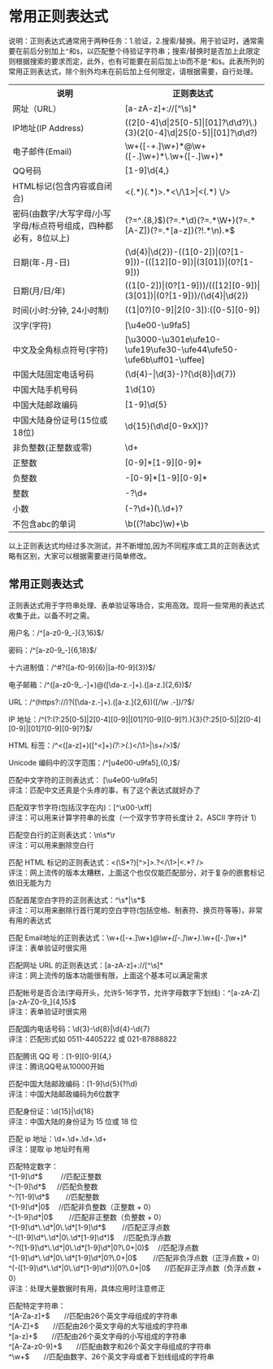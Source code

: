 # 常用正则表达式

说明：正则表达式通常用于两种任务：1.验证，2.搜索/替换。用于验证时，通常需要在前后分别加上`^`和`$`，以匹配整个待验证字符串；搜索/替换时是否加上此限定则根据搜索的要求而定，此外，也有可能要在前后加上\b而不是`^`和`$`。此表所列的常用正则表达式，除个别外均未在前后加上任何限定，请根据需要，自行处理。

<table>
<tbody>
<tr>

<th>说明</th>

<th>正则表达式</th>

</tr>

<tr>

<td>网址（URL）</td>

<td><span >[a-zA-z]+://[^\s]*</span></td>

</tr>

<tr>

<td>IP地址(IP Address)</td>

<td><span >((2[0-4]\d|25[0-5]|[01]?\d\d?)\.){3}(2[0-4]\d|25[0-5]|[01]?\d\d?)</span></td>

</tr>

<tr>

<td>电子邮件(Email)</td>

<td><span >\w+([-+.]\w+)*@\w+([-.]\w+)*\.\w+([-.]\w+)*</span></td>

</tr>

<tr>

<td>QQ号码</td>

<td><span>[1-9]\d{4,}</span></td>

</tr>

<tr>

<td>HTML标记(包含内容或自闭合)</td>

<td><span ><(.*)(.*)>.*<\/\1>|<(.*) \/></span></td>

</tr>

<tr>

<td>密码(由数字/大写字母/小写字母/标点符号组成，四种都必有，8位以上)</td>

<td><span >(?=^.{8,}$)(?=.*\d)(?=.*\W+)(?=.*[A-Z])(?=.*[a-z])(?!.*\n).*$</span></td>

</tr>

<tr>

<td>日期(年-月-日)</td>

<td><span >(\d{4}|\d{2})-((1[0-2])|(0?[1-9]))-(([12][0-9])|(3[01])|(0?[1-9]))</span></td>

</tr>

<tr>

<td>日期(月/日/年)</td>

<td><span >((1[0-2])|(0?[1-9]))/(([12][0-9])|(3[01])|(0?[1-9]))/(\d{4}|\d{2})</span></td>

</tr>

<tr>

<td>时间(小时:分钟, 24小时制)</td>

<td><span >((1|0?)[0-9]|2[0-3]):([0-5][0-9])</span></td>

</tr>

<tr>

<td>汉字(字符)</td>

<td><span >[\u4e00-\u9fa5]</span></td>

</tr>

<tr>

<td>中文及全角标点符号(字符)</td>

<td><span >[\u3000-\u301e\ufe10-\ufe19\ufe30-\ufe44\ufe50-\ufe6b\uff01-\uffee]</span></td>

</tr>

<tr>

<td>中国大陆固定电话号码</td>

<td><span >(\d{4}-|\d{3}-)?(\d{8}|\d{7})</span></td>

</tr>

<tr>

<td>中国大陆手机号码</td>

<td><span >1\d{10}</span></td>

</tr>

<tr>

<td>中国大陆邮政编码</td>

<td><span>[1-9]\d{5}</span></td>

</tr>

<tr>

<td>中国大陆身份证号(15位或18位)</td>

<td><span>\d{15}(\d\d[0-9xX])?</span></td>

</tr>

<tr>

<td>非负整数(正整数或零)</td>

<td><span >\d+</span></td>

</tr>

<tr>

<td>正整数</td>

<td><span >[0-9]*[1-9][0-9]*</span></td>

</tr>

<tr>

<td>负整数</td>

<td><span >-[0-9]*[1-9][0-9]*</span></td>

</tr>

<tr>

<td>整数</td>

<td><span >-?\d+</span></td>

</tr>

<tr>

<td>小数</td>

<td><span >(-?\d+)(\.\d+)?</span></td>

</tr>

<tr>

<td>不包含abc的单词</td>

<td><span>\b((?!abc)\w)+\b</span></td>

</tr>

</tbody>

</table>

以上正则表达式均经过多次测试，并不断增加,因为不同程序或工具的正则表达式略有区别，大家可以根据需要进行简单修改。

## 常用正则表达式

正则表达式用于字符串处理、表单验证等场合，实用高效。现将一些常用的表达式收集于此，以备不时之需。

用户名：/^[a-z0-9_-]{3,16}$/

密码：/^[a-z0-9_-]{6,18}$/

十六进制值：/^#?([a-f0-9]{6}|[a-f0-9]{3})$/

电子邮箱：/^([a-z0-9_\.-]+)@([\da-z\.-]+)\.([a-z\.]{2,6})$/

URL：/^(https?:\/\/)?([\da-z\.-]+)\.([a-z\.]{2,6})([\/\w \.-]*)*\/?$/

IP 地址：/^(?:(?:25[0-5]|2[0-4][0-9]|[01]?[0-9][0-9]?)\.){3}(?:25[0-5]|2[0-4][0-9]|[01]?[0-9][0-9]?)$/

HTML 标签：/^<([a-z]+)([^<]+)*(?:>(.*)<\/\1>|\s+\/>)$/

Unicode 编码中的汉字范围：/^[u4e00-u9fa5],{0,}$/

匹配中文字符的正则表达式： [\u4e00-\u9fa5] </br>
评注：匹配中文还真是个头疼的事，有了这个表达式就好办了

匹配双字节字符(包括汉字在内)：[^\x00-\xff] </br>
评注：可以用来计算字符串的长度（一个双字节字符长度计 2，ASCII 字符计 1）

匹配空白行的正则表达式：\n\s*\r </br>
评注：可以用来删除空白行

匹配 HTML 标记的正则表达式：<(\S*?)[^>]*>.*?</\1>|<.*? /> </br>
评注：网上流传的版本太糟糕，上面这个也仅仅能匹配部分，对于复杂的嵌套标记依旧无能为力

匹配首尾空白字符的正则表达式：^\s*|\s*$ </br>
评注：可以用来删除行首行尾的空白字符(包括空格、制表符、换页符等等)，非常有用的表达式

匹配 Email地址的正则表达式：\w+([-+.]\w+)*@\w+([-.]\w+)*\.\w+([-.]\w+)* </br>
评注：表单验证时很实用

匹配网址 URL 的正则表达式：[a-zA-z]+://[^\s]* </br>
评注：网上流传的版本功能很有限，上面这个基本可以满足需求

匹配帐号是否合法(字母开头，允许5-16字节，允许字母数字下划线)：^[a-zA-Z][a-zA-Z0-9_]{4,15}$ </br>
评注：表单验证时很实用

匹配国内电话号码：\d{3}-\d{8}|\d{4}-\d{7} </br>
评注：匹配形式如 0511-4405222 或 021-87888822

匹配腾讯 QQ 号：[1-9][0-9]{4,} </br>
评注：腾讯QQ号从10000开始

匹配中国大陆邮政编码：[1-9]\d{5}(?!\d) </br>
评注：中国大陆邮政编码为6位数字

匹配身份证：\d{15}|\d{18} </br>
评注：中国大陆的身份证为 15 位或 18 位

匹配 ip 地址：\d+\.\d+\.\d+\.\d+ </br>
评注：提取 ip 地址时有用


 <p>匹配特定数字：<br />
^[1-9]\d*$　 　 //匹配正整数<br />
^-[1-9]\d*$ 　 //匹配负整数<br />
^-?[1-9]\d*$　　   //匹配整数<br />
^[1-9]\d*|0$　 //匹配非负整数（正整数 + 0）<br />
^-[1-9]\d*|0$　　 //匹配非正整数（负整数 +   0）<br />
^[1-9]\d*\.\d*|0\.\d*[1-9]\d*$　　   //匹配正浮点数<br />
^-([1-9]\d*\.\d*|0\.\d*[1-9]\d*)$　   //匹配负浮点数<br />
^-?([1-9]\d*\.\d*|0\.\d*[1-9]\d*|0?\.0+|0)$　   //匹配浮点数<br />
^[1-9]\d*\.\d*|0\.\d*[1-9]\d*|0?\.0+|0$　　 //匹配非负浮点数（正浮点数 +   0）<br />
^(-([1-9]\d*\.\d*|0\.\d*[1-9]\d*))|0?\.0+|0$　　//匹配非正浮点数（负浮点数 +   0）<br />
评注：处理大量数据时有用，具体应用时注意修正</p>


<p>匹配特定字符串：<br />
^[A-Za-z]+$　　//匹配由26个英文字母组成的字符串<br />
^[A-Z]+$　　//匹配由26个英文字母的大写组成的字符串<br />
^[a-z]+$　　//匹配由26个英文字母的小写组成的字符串<br />
^[A-Za-z0-9]+$　　//匹配由数字和26个英文字母组成的字符串<br />
^\w+$　　//匹配由数字、26个英文字母或者下划线组成的字符串</p>













